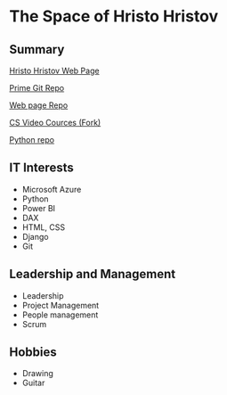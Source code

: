 # The Space of Hristo Hristov

## Summary

[Hristo Hristov Web Page](http://hmhristov.com)

[Prime Git Repo](https://github.com/h111359/h111359)

[Web page Repo](https://github.com/h111359/h111359.github.io)

[CS Video Cources (Fork)](https://github.com/h111359/cs-video-courses)

[Python repo](https://github.com/h111359/hmh-python)

## IT Interests

- Microsoft Azure
- Python
- Power BI
- DAX
- HTML, CSS
- Django
- Git

## Leadership and Management

- Leadership
- Project Management
- People management
- Scrum

## Hobbies

- Drawing
- Guitar
